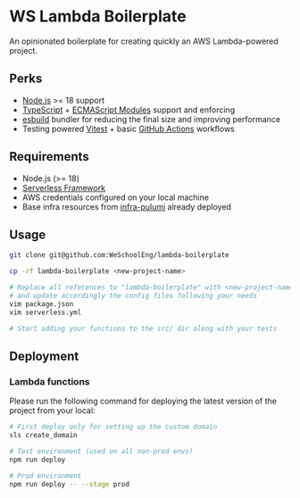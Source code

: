 # WS Lambda Boilerplate

An opinionated boilerplate for creating quickly an AWS Lambda-powered project.

## Perks

- [Node.js](https://nodejs.org/en) >= 18 support
- [TypeScript](https://www.typescriptlang.org/) + [ECMAScript Modules](https://www.typescriptlang.org/docs/handbook/esm-node.html) support and enforcing
- [esbuild](https://esbuild.github.io/) bundler for reducing the final size and improving performance
- Testing powered [Vitest](https://vitest.dev/) + basic [GitHub Actions](https://docs.github.com/en/actions) workflows

## Requirements

- Node.js (>= 18)
- [Serverless Framework](https://github.com/serverless/serverless)
- AWS credentials configured on your local machine
- Base infra resources from [infra-pulumi](https://github.com/WeSchoolEng/infra-pulumi/tree/main/res/platform/uploads) already deployed

## Usage

```zsh
git clone git@github.com:WeSchoolEng/lambda-boilerplate

cp -rf lambda-boilerplate <new-project-name>

# Replace all references to "lambda-boilerplate" with <new-project-name>
# and update accordingly the config files following your needs
vim package.json
vim serverless.yml

# Start adding your functions to the src/ dir along with your tests
```

## Deployment

### Lambda functions

Please run the following command for deploying the latest version of the project from your local:

```zsh
# First deploy only for setting up the custom domain
sls create_domain

# Test environment (used on all non-prod envs)
npm run deploy

# Prod environment
npm run deploy -- --stage prod
```
